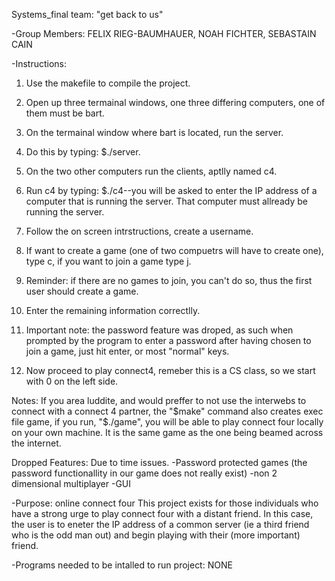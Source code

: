 Systems_final
team: "get back to us"

-Group Members:
FELIX RIEG-BAUMHAUER, NOAH FICHTER, SEBASTAIN CAIN

-Instructions:

1. Use the makefile to compile the project.

2. Open up three termainal windows, one three differing computers, one of them must be bart.

3. On the termainal window where bart is located, run the server.

4. Do this by typing: $./server.

5. On the two other computers run the clients, aptlly named c4. 

6. Run c4 by typing: $./c4--you will be asked to enter the IP address of a computer that is running the server. That computer must allready be running the server.

7. Follow the on screen intrstructions, create a username.

8. If want to create a game (one of two compuetrs will have to create one), type c, if you want to join a game type j.

9. Reminder: if there are no games to join, you can't do so, thus the first user should create a game.

10. Enter the remaining information correctlly.

11. Important note: the password feature was droped, as such when prompted by the program to enter a password after having chosen to join a game, just hit enter, or most "normal" keys.

12. Now proceed to play connect4, remeber this is a CS class, so we start with 0 on the left side.

Notes:
If you area luddite, and would preffer to not use the interwebs to connect with a connect 4 partner, the "$make" command also creates exec file game, if you run, "$./game", you will be able to play connect four locally on your own machine. It is the same game as the one being beamed across the internet.


Dropped Features:
Due to time issues.
-Password protected games (the password functionallity in our game does not really exist)
-non 2 dimensional multiplayer 
-GUI

-Purpose: 
online connect four
This project exists for those individuals who have a strong urge to play connect four with a distant friend. In this case, the user is to eneter the IP address of a common server (ie a third friend who is the odd man out) and begin playing with their (more important) friend.

-Programs needed to be intalled to run project:
NONE


